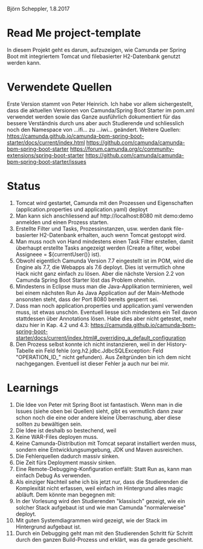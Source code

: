 Björn Scheppler, 1.8.2017

# Read Me project-template
In diesem Projekt geht es darum, aufzuzeigen, wie Camunda per Spring Boot mit integriertem Tomcat und filebasierter H2-Datenbank genutzt werden kann.

# Verwendete Quellen
Erste Version stammt von Peter Heinrich. Ich habe vor allem sichergestellt, dass die aktuellen Versionen von Camunda/Spring Boot Starter im pom.xml verwendet werden sowie das Ganze ausführlich dokumentiert für das bessere Verständnis durch uns aber auch Studierende und schliesslich noch den Namespace von ...ifi... zu ...iwi... geändert.
Weitere Quellen:
https://camunda.github.io/camunda-bpm-spring-boot-starter/docs/current/index.html
https://github.com/camunda/camunda-bpm-spring-boot-starter
https://forum.camunda.org/c/community-extensions/spring-boot-starter
https://github.com/camunda/camunda-bpm-spring-boot-starter/issues

# Status
1. Tomcat wird gestartet, Camunda mit den Prozessen und Eigenschaften (application.properties und application.yaml) deployt
2. Man kann sich anschliessend auf http://localhost:8080 mit demo:demo anmelden und einen Prozess starten.
3. Erstellte Filter und Tasks, Prozessinstanzen, usw. werden dank file-basierter H2-Datenbank erhalten, auch wenn Tomcat gestoppt wird.
4. Man muss noch von Hand mindestens einen Task Filter erstellen, damit überhaupt erstellte Tasks angezeigt werden (Create a filter, wobei Assigneee = ${currentUser()} ist).
5. Obwohl eigentlich Camunda Version 7.7 eingestellt ist im POM, wird die Engine als 7.7, die Webapps als 7.6 deployt. Dies ist vermutlich ohne Hack nicht ganz einfach zu lösen. Aber die nächste Version 2.2 von Camunda Spring Boot Starter löst das Problem ohnehin.
6. Mindestens in Eclipse muss man die Java-Applikation terminieren, weil bei einem nächsten Run As Java Application auf der Main-Methode ansonsten steht, dass der Port 8080 bereits gesperrt sei.
7. Dass man noch application.properties und application.yaml verwenden muss, ist etwas unschön. Eventuell liesse sich mindestens ein Teil davon stattdessen über Annotations lösen. Habe dies aber nicht getestet, mehr dazu hier in Kap. 4.2 und 4.3: https://camunda.github.io/camunda-bpm-spring-boot-starter/docs/current/index.html#_overriding_a_default_configuration
8. Den Prozess selbst konnte ich nicht instanzieren, weil in der History-Tabelle ein Feld fehle (org.h2.jdbc.JdbcSQLException: Feld "OPERATION_ID_" nicht gefunden). Aus Zeitgründen bin ich dem nicht nachgegangen. Eventuell ist dieser Fehler ja auch nur bei mir.

# Learnings
1. Die Idee von Peter mit Spring Boot ist fantastisch. Wenn man in die Issues (siehe oben bei Quellen) sieht, gibt es vermutlich dann zwar schon noch die eine oder andere kleine Überraschung, aber diese sollten zu bewältigen sein.
2. Die Idee ist deshalb so bestechend, weil
 1. Keine WAR-Files deployen muss.
 2. Keine Camunda-Distribution mit Tomcat separat installiert werden muss, sondern eine Entwicklungsumgebung, JDK und Maven ausreichen.
 3. Die Fehlerquellen dadurch massiv sinken.
 4. Die Zeit fürs Deployment massiv sinken.
 5. Eine Remote-Debugging-Konfiguration entfällt: Statt Run as, kann man einfach Debug As verwenden.
3. Als einziger Nachteil sehe ich bis jetzt nur, dass die Studierenden die Komplexität nicht erfassen, weil einfach im Hintergrund alles magic abläuft. Dem könnte man begegnen mit:
 1. In der Vorlesung wird den Studierenden "klassisch" gezeigt, wie ein solcher Stack aufgebaut ist und wie man Camunda "normalerweise" deployt.
 2. Mit guten Systemdiagrammen wird gezeigt, wie der Stack im Hintergrund aufgebaut ist.
 3. Durch ein Debugging geht man mit den Studierenden Schritt für Schritt durch den ganzen Build-Prozess und erklärt, was da gerade geschieht.